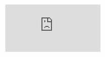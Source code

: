 ![Luokkakaavio](https://github.com/Jikke/ot-harjoitustyo/blob/master/dokumentaatio/kuvat/luokkakaavio.pdf)

